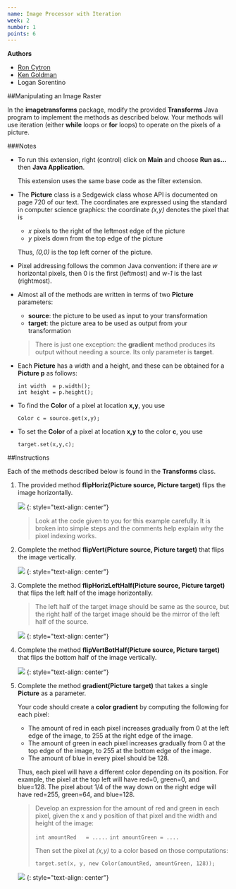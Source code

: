 ```yaml
---
name: Image Processor with Iteration
week: 2
number: 1
points: 6
---
```


**Authors**

* [Ron Cytron](http://www.cs.wustl.edu/~cytron/)
* [Ken Goldman](http://www.cs.wustl.edu/~kjg/)
* Logan Sorentino

##Manipulating an Image Raster

In the **imagetransforms** package, modify the provided **Transforms** Java program
to implement the methods as described below.
Your methods will use iteration (either **while** loops or **for** loops) to operate on the pixels of a picture.

###Notes

* To run this extension, right (control) click on **Main** and choose **Run as...** then **Java Application**.  

	This extension uses
	the same base code as the filter extension.
*  The **Picture** class is a Sedgewick class whose API is documented on page 720 of our text.
The coordinates are expressed using the standard in computer science graphics: 
the coordinate *(x,y)* denotes
the pixel that is 

	* *x* pixels to the right of the leftmost edge of the picture
	* *y* pixels down from the top edge of the picture

	Thus, *(0,0)* is the top left corner of the picture.
* Pixel addressing follows the common Java convention:  if there are *w* horizontal pixels, then 0 is
the first (leftmost) and *w-1* is the last (rightmost).

* Almost all of the methods are written in terms of two **Picture** parameters:

	* **source**:  the picture to be used as input to your transformation
	* **target**:  the picture area to be used as output from your transformation


	> There is just one exception:  the **gradient** method produces its output
	> without needing a source.  Its only parameter is
	> **target**.


* Each **Picture** has a width and a height, and these can be obtained
for a **Picture p** as follows:

	```
	int width  = p.width();
	int height = p.height();
	```
* To find the **Color** of a pixel at location **x,y**, you use

	`Color c = source.get(x,y);`

* To set the **Color** of a pixel at location **x,y** to the color **c**, you use

	`target.set(x,y,c);`

##Instructions

Each of the methods described below is found in the **Transforms** class.

1. The provided method **flipHoriz(Picture source, Picture target)** flips the image horizontally. 

	![](../../../extensions/fliphoriz.png)
	{: style="text-align: center"}

	> Look at the code given to you for this example
	> carefully.   It is broken into simple steps and the comments help explain why the pixel indexing works.

2. Complete the method **flipVert(Picture source, Picture target)** that flips the image vertically. 

	![](../../../extensions/flipvert.png)
	{: style="text-align: center"}

3. Complete the method **flipHorizLeftHalf(Picture source, Picture target)** that flips the left half of the image horizontally.  

	> The left half of the target image should be same as the source, but the right half of the target image should 
	> be the mirror of the left half of the source.

	![](../../../extensions/fliplefthalf.png)
	{: style="text-align: center"}

4. Complete the method **flipVertBotHalf(Picture source, Picture target)** that flips the bottom half of the image vertically.

	![](../../../extensions/flipbottomhalf.png)
	{: style="text-align: center"}

5. Complete the method **gradient(Picture target)** that takes a single **Picture**
as a parameter.

	Your code
	should create a **color gradient** by computing the following for each pixel:
	
	* The amount of red in each pixel increases gradually from 0 at the left edge of the image, to 255 at the right edge of the image.  
	* The amount of green in each pixel increases gradually from 0 at the top edge of the image, to 255 at the bottom edge of the image.  
	* The amount of blue in every pixel should be 128.  

	Thus, each pixel will have a different color depending on its position.  For example, the pixel at the top left will have red=0, green=0, and blue=128.  The pixel about 1/4 of the way down on the right edge will have red=255, green=64, and blue=128.  

	> Develop an expression
	> for the amount of red and green in each pixel, given the x and y position of that pixel and the width and height of the image:
	>
	>`int amountRed   = .....`
	>`int amountGreen = ....`
	>
	>Then set the pixel at *(x,y)* to a color based on those computations:
	>
	>`target.set(x, y, new Color(amountRed, amountGreen, 128));`

	![](../../../extensions/gradient.png)
	{: style="text-align: center"}

